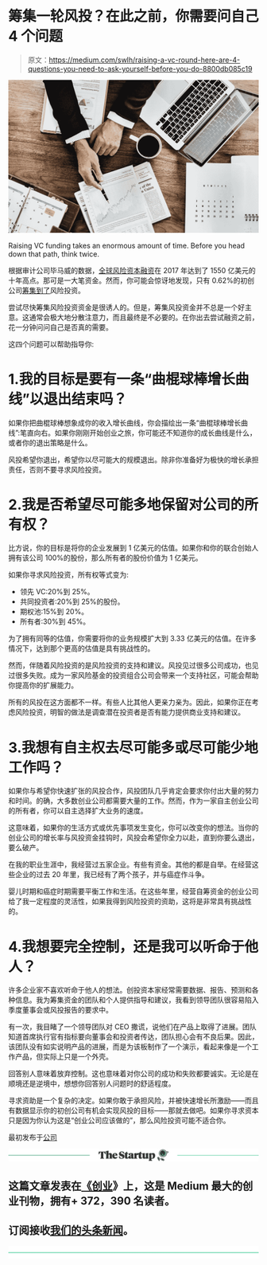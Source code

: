 # 筹集一轮风投？在此之前，你需要问自己 4 个问题

> 原文：<https://medium.com/swlh/raising-a-vc-round-here-are-4-questions-you-need-to-ask-yourself-before-you-do-8800db085c19>

![](img/b9d6af9c83c7bd6fbba0b77ec6d61838.png)

Raising VC funding takes an enormous amount of time. Before you head down that path, think twice.

根据审计公司毕马威的数据，[全球风险资本](https://home.kpmg.com/sg/en/home/media/press-releases/2018/01/kpmg-venture-pulse-q4-2017.html)[融资](https://www.inc.com/peter-cohan/2-venture-capitalists-reveal-their-brilliant-advice-for-raising-startup-capital.html?cid=search)在 2017 年达到了 1550 亿美元的十年高点。那可是一大笔资金。然而，你可能会惊讶地发现，只有 0.62%的初创公司[筹集到了](https://www.inc.com/schuyler-brown/6-steps-to-get-attention-of-any-venture-capitalist.html?cid=search)风险投资。

尝试尽快筹集风险投资资金是很诱人的。但是，筹集风投资金并不总是一个好主意。这通常会极大地分散注意力，而且最终是不必要的。在你出去尝试融资之前，花一分钟问问自己是否真的需要。

这四个问题可以帮助指导你:

# 1.我的目标是要有一条“曲棍球棒增长曲线”以退出结束吗？

如果你把曲棍球棒想象成你的收入增长曲线，你会描绘出一条“曲棍球棒增长曲线”:笔直向右。如果你刚刚开始创业之旅，你可能还不知道你的成长曲线是什么，或者你的退出策略是什么。

风投希望你退出，希望你以尽可能大的规模退出。除非你准备好为极快的增长承担责任，否则不要寻求风险投资。

# 2.我是否希望尽可能多地保留对公司的所有权？

比方说，你的目标是将你的企业发展到 1 亿美元的估值。如果你和你的联合创始人拥有该公司 100%的股份，那么所有者的股份价值为 1 亿美元。

如果你寻求风险投资，所有权等式变为:

*   领先 VC:20%到 25%。
*   共同投资者:20%到 25%的股份。
*   期权池:15%到 20%。
*   所有者:30%到 45%。

为了拥有同等的估值，你需要将你的业务规模扩大到 3.33 亿美元的估值。在许多情况下，达到那个更高的估值是具有挑战性的。

然而，伴随着风险投资的是风险投资的支持和建议。风投见过很多公司成功，也见过很多失败。成为一家风险基金的投资组合公司会带来一个支持社区，可能会帮助你提高你的扩展能力。

所有的风投在这方面都不一样。有些人比其他人更亲力亲为。因此，如果你正在考虑风险投资，明智的做法是调查潜在投资者是否有能力提供商业支持和建议。

# 3.我想有自主权去尽可能多或尽可能少地工作吗？

如果你与希望你快速扩张的风投合作，风投团队几乎肯定会要求你付出大量的努力和时间。的确，大多数创业公司都需要大量的工作。然而，作为一家自主创业公司的所有者，你可以自主选择扩大业务的速度。

这意味着，如果你的生活方式或优先事项发生变化，你可以改变你的想法。当你的创业公司的增长率与风投资金挂钩时，风投会希望你全力以赴，直到你要么退出，要么破产。

在我的职业生涯中，我经营过五家企业。有些有资金。其他的都是自举。在经营这些企业的过去 20 年里，我已经有了两个孩子，并与癌症作斗争。

婴儿时期和癌症时期需要平衡工作和生活。在这些年里，经营自筹资金的创业公司给了我一定程度的灵活性，如果我得到风险投资的资助，这将是非常具有挑战性的。

# 4.我想要完全控制，还是我可以听命于他人？

许多企业家不喜欢听命于他人的想法。创投资本家经常需要数据、报告、预测和各种信息。我为筹集资金的团队和个人提供指导和建议，我看到领导团队很容易陷入季度董事会或风投报告的要求中。

有一次，我目睹了一个领导团队对 CEO 撒谎，说他们在产品上取得了进展。团队知道首席执行官有指标要向董事会和投资者传达，团队担心会有不良后果。因此，该团队没有如实说明产品的进展，而是为该板制作了一个演示，看起来像是一个工作产品，但实际上只是一个外壳。

回答别人意味着放弃控制。这也意味着对你公司的成功和失败都要诚实。无论是在顺境还是逆境中，想想你回答别人问题时的舒适程度。

寻求资助是一个复杂的决定。如果你敢于承担风险，并被快速增长所激励——而且有数据显示你的初创公司有机会实现风投的目标——那就去做吧。如果你寻求资本只是因为你认为这是“创业公司应该做的”，那么风险投资可能不适合你。

最初发布于[公司](https://www.inc.com/debbie-madden/4-reasons-you-dont-need-vc-money-for-your-startup.html)

[![](img/308a8d84fb9b2fab43d66c117fcc4bb4.png)](https://medium.com/swlh)

## 这篇文章发表在[《创业](https://medium.com/swlh)》上，这是 Medium 最大的创业刊物，拥有+ 372，390 名读者。

## 订阅接收[我们的头条新闻](http://growthsupply.com/the-startup-newsletter/)。

[![](img/b0164736ea17a63403e660de5dedf91a.png)](https://medium.com/swlh)